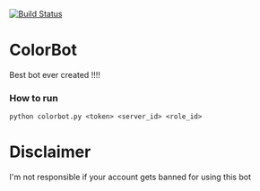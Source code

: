 [![Build Status](https://travis-ci.org/ArturoGuerra/ColorBot.svg?branch=master)](https://travis-ci.org/ArturoGuerra/ColorBot)
# ColorBot
Best bot ever created !!!!
### How to run
`python colorbot.py <token> <server_id> <role_id>`

# Disclaimer
I'm not responsible if your account gets banned for using this bot
